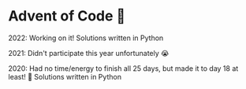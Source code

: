 # Advent of Code 🎄

2022: Working on it! Solutions written in Python

2021: Didn't participate this year unfortunately 😭

2020: Had no time/energy to finish all 25 days, but made it to day 18 at least! 🎄 Solutions written in Python
